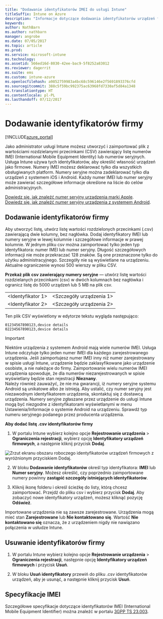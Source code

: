 ```yaml
---
title: "Dodawanie identyfikatorów IMEI do usługi Intune"
titleSuffix: Intune on Azure
description: "Informacje dotyczące dodawania identyfikatorów urządzeń firmowych (numerów IMEI) do usługi Microsoft Intune. \""
keywords: 
author: NathBarn
ms.author: nathbarn
manager: angrobe
ms.date: 07/05/2017
ms.topic: article
ms.prod: 
ms.service: microsoft-intune
ms.technology: 
ms.assetid: 566ed16d-8030-42ee-bac9-5f8252a83012
ms.reviewer: dagerrit
ms.suite: ems
ms.custom: intune-azure
ms.openlocfilehash: a9852759983a4bc68c596146e2f5691893376cfd
ms.sourcegitcommit: 388c5f59bc992375ac63968fd7330af5d84a1348
ms.translationtype: HT
ms.contentlocale: pl-PL
ms.lasthandoff: 07/12/2017
---
```

# <a name="add-corporate-identifiers"></a>Dodawanie identyfikatorów firmy

[!INCLUDE[azure_portal](./includes/azure_portal.md)]

Jako administrator usługi Intune możesz utworzyć i zaimportować plik z wartościami rozdzielanymi przecinkami (CSV) zawierający listę numerów IMEI (International Mobile Equipment Identity) lub numerów seryjnych. Usługa Intune używa tych identyfikatorów, aby określić własność urządzeń jako firmowe. Numery IMEI możesz deklarować tylko dla wszystkich obsługiwanych platform. Numery seryjne można zadeklarować tylko dla urządzeń z systemem iOS i Android. Każdy numer IMEI lub numer seryjny może zawierać szczegółowe informacje określone na liście do celów administracyjnych.

<!-- When you upload serial numbers for company-owned iOS devices, they must be paired with a corporate enrollment profile. Devices must then be enrolled using either Apple’s device enrollment program (DEP) or Apple Configurator to have them appear as company-owned. -->

[Dowiedz się, jak znaleźć numer seryjny urządzenia marki Apple](https://support.apple.com/HT204308).<br>
[Dowiedz się, jak znaleźć numer seryjny urządzenia z systemem Android](https://support.google.com/store/answer/3333000).

## <a name="add-corporate-identifiers"></a>Dodawanie identyfikatorów firmy
Aby utworzyć listę, utwórz listę wartości rozdzielonych przecinkami (.csv) zawierającą dwie kolumny, bez nagłówka. Dodaj identyfikatory IMEI lub numery seryjne w lewej kolumnie i szczegółowe informacje w prawej kolumnie. W jednym pliku csv można zaimportować tylko jeden typ identyfikatora: numer IMEI lub numer seryjny. Długość szczegółowych informacji nie może przekraczać 128 znaków. Są one przeznaczone tylko do użytku administracyjnego. Szczegóły nie są wyświetlane na urządzeniu. Aktualne ograniczenie wynosi 500 wierszy w pliku CSV.

**Przekaż plik csv zawierający numery seryjne** — utwórz listę wartości rozdzielanych przecinkami (csv) w dwóch kolumnach bez nagłówka i ogranicz listę do 5000 urządzeń lub 5 MB na plik csv.

|||
|-|-|
|&lt;Identyfikator 1&gt;|&lt;Szczegóły urządzenia 1&gt;|
|&lt;Identyfikator 2&gt;|&lt;Szczegóły urządzenia 2&gt;|

Ten plik CSV wyświetlony w edytorze tekstu wygląda następująco:

```
01234567890123,device details
02234567890123,device details
```

> [!IMPORTANT]
> Niektóre urządzenia z systemem Android mają wiele numerów IMEI. Usługa Intune odczytuje tylko jeden numer IMEI dla każdego zarejestrowanego urządzenia. Jeśli zaimportujesz numer IMEI inny niż numer zarejestrowany w spisie usługi Intune, urządzenie będzie zaklasyfikowane jako urządzenie osobiste, a nie należące do firmy. Zaimportowanie wielu numerów IMEI urządzenia spowoduje, że dla numerów niezarejestrowanych w spisie wyświetlany będzie stan rejestracji **Nieznany**.<br>
>Należy również zauważyć, że nie ma gwarancji, iż numery seryjne systemu Android są unikatowe albo że istnieją. Aby ustalić, czy numer seryjny jest niezawodnym identyfikatorem urządzenia, skontaktuj się z dostawcą urządzenia.
>Numery seryjne zgłaszane przez urządzenie do usługi Intune mogą być niezgodne z identyfikatorami wyświetlanymi w menu Ustawienia/Informacje o systemie Android na urządzeniu. Sprawdź typ numeru seryjnego podanego przez producenta urządzenia.


**Aby dodać listę .csv identyfikatorów firmy**

1. W portalu Intune wybierz kolejno opcje **Rejestrowanie urządzenia** > **Ograniczenia rejestracji**, wybierz opcję **Identyfikatory urządzeń firmowych**, a następnie kliknij przycisk **Dodaj**.

 ![Zrzut ekranu obszaru roboczego identyfikatorów urządzeń firmowych z wyróżnionym przyciskiem Dodaj.](./media/add-corp-id.png)

2. W bloku **Dodawanie identyfikatorów** określ typ identyfikatora: **IMEI** lub **Numer seryjny**. Możesz określić, czy poprzednio zaimportowane numery powinny **zastąpić szczegóły istniejących identyfikatorów**.

3. Kliknij ikonę folderu i określ ścieżkę do listy, którą chcesz zaimportować. Przejdź do pliku csv i wybierz przycisk **Dodaj**. Aby zobaczyć nowe identyfikatory urządzeń, możesz kliknąć pozycję **Odśwież**.

Importowane urządzenia nie są zawsze zarejestrowane. Urządzenia mogą mieć stan **Zarejestrowane** lub **Nie kontaktowano się**. Wartość **Nie kontaktowano się** oznacza, że z urządzeniem nigdy nie nawiązano połączenia w usłudze Intune.

## <a name="delete-corporate-identifiers"></a>Usuwanie identyfikatorów firmy

1. W portalu Intune wybierz kolejno opcje **Rejestrowanie urządzenia** > **Ograniczenia rejestracji**, następnie opcję **Identyfikatory urządzeń firmowych** i przycisk **Usuń**.

3. W bloku **Usuń identyfikatory** przewiń do pliku .csv identyfikatorów urządzeń, aby je usunąć, a następnie kliknij przycisk **Usuń**.

## <a name="imei-specifications"></a>Specyfikacje IMEI
Szczegółowe specyfikacje dotyczące identyfikatorów IMEI (International Mobile Equipment Identifier) można znaleźć w portalu [3GPP TS 23.003](https://portal.3gpp.org/desktopmodules/Specifications/SpecificationDetails.aspx?specificationId=729).
